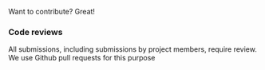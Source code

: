 Want to contribute? Great!

### Code reviews
All submissions, including submissions by project members, require review. We
use Github pull requests for this purpose